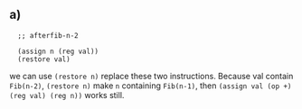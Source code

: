 ## a)
```  
  ;; afterfib-n-2

  (assign n (reg val))
  (restore val)
```
 we can use `(restore n)` replace these two instructions. Because val contain `Fib(n-2)`, `(restore n)` make `n` containing `Fib(n-1)`, then `(assign val (op +) (reg val) (reg n))` works still. 
